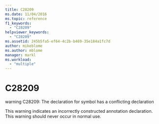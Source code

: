 ```yaml
---
title: C28209
ms.date: 11/04/2016
ms.topic: reference
f1_keywords:
  - "C28209"
helpviewer_keywords:
  - "C28209"
ms.assetid: 245b5fa5-ef64-4c2b-b469-35e184a1fc7d
author: mikeblome
ms.author: mblome
manager: markl
ms.workload:
  - "multiple"
---
```

# C28209
warning C28209: The declaration for symbol has a conflicting declaration

 This warning indicates an incorrectly constructed annotation declaration. This warning should never occur in normal use.
